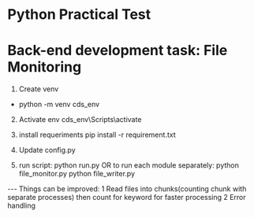 # Python Practical Test
# Back-end development task: File Monitoring

1. Create venv
  - python -m venv cds_env
 
2. Activate env
    cds_env\Scripts\activate

3. install requeriments
    pip install -r requirement.txt

4. Update config.py

5. run script:
    python run.py
        OR
   to run each module separately:
    python file_monitor.py
    python file_writer.py
    
 --- Things can be improved:
 1 Read files into chunks(counting chunk with separate processes) then count for keyword for faster processing
 2 Error handling 

